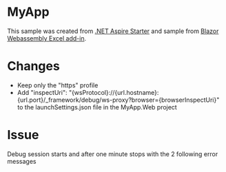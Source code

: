 # MyApp

This sample was created from [.NET Aspire Starter](https://learn.microsoft.com/en-us/dotnet/aspire/get-started/build-your-first-aspire-app?tabs=visual-studio) and sample from [Blazor Webassembly Excel add-in](https://github.com/OfficeDev/Office-Add-in-samples/tree/main/Samples/blazor-add-in/excel-blazor-add-in).

# Changes
- Keep only the "https" profile
- Add "inspectUri": "{wsProtocol}://{url.hostname}:{url.port}/_framework/debug/ws-proxy?browser={browserInspectUri}" to the launchSettings.json file in the MyApp.Web project

# Issue
Debug session starts and after one minute stops with the 2 following error messages
